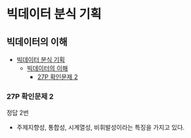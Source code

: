 # 빅데이터 분식 기획

## 빅데이터의 이해

- [빅데이터 분식 기획](#빅데이터-분식-기획)
  - [빅데이터의 이해](#빅데이터의-이해)
    - [27P 확인문제 2](#27p-확인문제-2)

### 27P 확인문제 2

정답 2번

- 주제지향성, 통합성, 시계열성, 비휘발성이라는 특징을 가지고 있다.